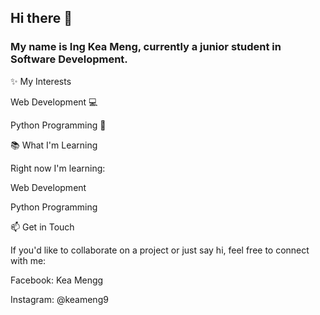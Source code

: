## Hi there 👋


### My name is Ing Kea Meng, currently a junior student in Software Development. 


✨ My Interests


Web Development 💻


Python Programming 🐍


📚 What I'm Learning


Right now I'm learning:


Web Development 


Python Programming


📫 Get in Touch


If you'd like to collaborate on a project or just say hi, feel free to connect with me:


Facebook: Kea Mengg


Instagram: @keameng9
<!--
**KeaMeng-ING/KeaMeng-ING** is a ✨ _special_ ✨ repository because its `README.md` (this file) appears on your GitHub profile.

Here are some ideas to get you started:

- 🔭 I’m currently working on ...
- 🌱 I’m currently learning ...
- 👯 I’m looking to collaborate on ...
- 🤔 I’m looking for help with ...
- 💬 Ask me about ...
- 📫 How to reach me: ...
- 😄 Pronouns: ...
- ⚡ Fun fact: ...
-->
